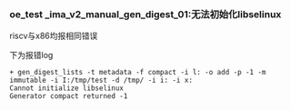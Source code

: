 ### oe_test _ima_v2_manual_gen_digest_01:无法初始化libselinux

riscv与x86均报相同错误

下为报错log

```
+ gen_digest_lists -t metadata -f compact -i l: -o add -p -1 -m immutable -i I:/tmp/test -d /tmp/ -i i: -i x:
Cannot initialize libselinux
Generator compact returned -1
```

